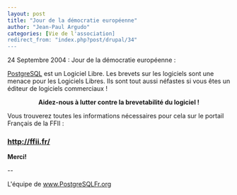 ```yaml
---
layout: post
title: "Jour de la démocratie européenne"
author: "Jean-Paul Argudo"
categories: [Vie de l'association]
redirect_from: "index.php?post/drupal/34"
---
```



<p></p>

<!--more-->


<p>

24 Septembre 2004 : Jour de la démocratie européenne&nbsp;:</p>

<p>

<a href="http://www.postgresql.org">PostgreSQL</a> est un Logiciel Libre. Les brevets sur les logiciels sont une menace pour les Logiciels Libres. Ils sont tout aussi néfastes si vous êtes un éditeur de logiciels commerciaux&nbsp;!

</p>

<p><strong><center>

Aidez-nous à lutter contre la brevetabilité du logiciel&nbsp;!

</center></strong>

</p>

<p>

Vous trouverez toutes les informations nécessaires pour cela sur le portail Français de la FFII&nbsp;:</p>

<h3><a href="http://ffii.fr/">http://ffii.fr/</a></h3>

<p>

<strong>Merci!</strong>

</p>

<p>

-- <br />

L'équipe de www.PostgreSQLFr.org</p>